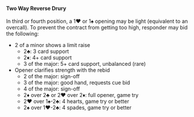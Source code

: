 #### Two Way Reverse Drury
In third or fourth position, a 1♥ or 1♠ opening may be light (equivalent to an overcall). 
To prevent the contract from getting too high, responder may bid the following: 
   * 2 of a minor shows a limit raise
      * 2♣: 3 card support
      * 2♦: 4+ card support
	  * 3 of the major: 5+ card support, unbalanced (rare)
   * Opener clarifies strength with the rebid   
      * 2 of the major: sign-off
	  * 3 of the major: good hand, requests cue bid
	  * 4 of the major: sign-off
      * 2♦ over 2♣ or 2♥ over 2♦: full opener, game try
	  * 2♥ over 1♠-2♣: 4 hearts, game try or better
	  * 2♠ over 1♥-2♣: 4 spades, game try or better

